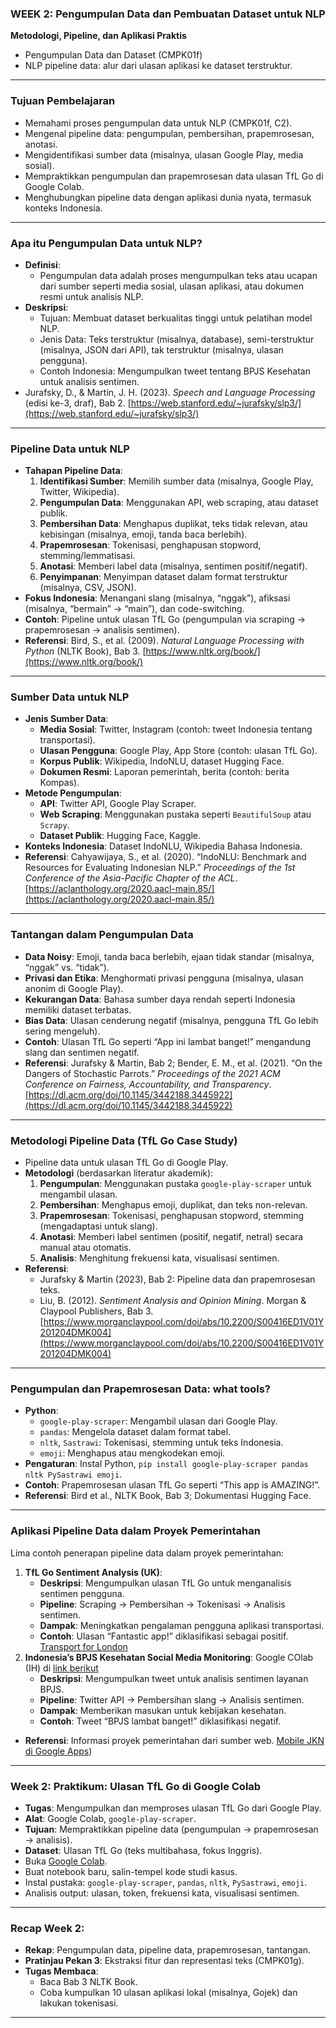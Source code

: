

### WEEK 2: Pengumpulan Data dan Pembuatan Dataset untuk NLP 

**Metodologi, Pipeline, dan Aplikasi Praktis**  
  - Pengumpulan Data dan Dataset (CMPK01f)  
  - NLP pipeline data: alur dari ulasan aplikasi ke dataset terstruktur.  
---

### Tujuan Pembelajaran
- Memahami proses pengumpulan data untuk NLP (CMPK01f, C2).  
- Mengenal pipeline data: pengumpulan, pembersihan, prapemrosesan, anotasi.  
- Mengidentifikasi sumber data (misalnya, ulasan Google Play, media sosial).  
- Mempraktikkan pengumpulan dan prapemrosesan data ulasan TfL Go di Google Colab.  
- Menghubungkan pipeline data dengan aplikasi dunia nyata, termasuk konteks Indonesia.  

---

### Apa itu Pengumpulan Data untuk NLP?
- **Definisi**:  
  - Pengumpulan data adalah proses mengumpulkan teks atau ucapan dari sumber seperti media sosial, ulasan aplikasi, atau dokumen resmi untuk analisis NLP.  
- **Deskripsi**:  
  - Tujuan: Membuat dataset berkualitas tinggi untuk pelatihan model NLP.  
  - Jenis Data: Teks terstruktur (misalnya, database), semi-terstruktur (misalnya, JSON dari API), tak terstruktur (misalnya, ulasan pengguna).  
  - Contoh Indonesia: Mengumpulkan tweet tentang BPJS Kesehatan untuk analisis sentimen.  
- Jurafsky, D., & Martin, J. H. (2023). *Speech and Language Processing* (edisi ke-3, draf), Bab 2. [https://web.stanford.edu/~jurafsky/slp3/](https://web.stanford.edu/~jurafsky/slp3/)  

---

### Pipeline Data untuk NLP
- **Tahapan Pipeline Data**:  
  1. **Identifikasi Sumber**: Memilih sumber data (misalnya, Google Play, Twitter, Wikipedia).  
  2. **Pengumpulan Data**: Menggunakan API, web scraping, atau dataset publik.  
  3. **Pembersihan Data**: Menghapus duplikat, teks tidak relevan, atau kebisingan (misalnya, emoji, tanda baca berlebih).  
  4. **Prapemrosesan**: Tokenisasi, penghapusan stopword, stemming/lemmatisasi.  
  5. **Anotasi**: Memberi label data (misalnya, sentimen positif/negatif).  
  6. **Penyimpanan**: Menyimpan dataset dalam format terstruktur (misalnya, CSV, JSON).  
- **Fokus Indonesia**: Menangani slang (misalnya, “nggak”), afiksasi (misalnya, “bermain” → “main”), dan code-switching.  
- **Contoh**: Pipeline untuk ulasan TfL Go (pengumpulan via scraping → prapemrosesan → analisis sentimen).  
- **Referensi**: Bird, S., et al. (2009). *Natural Language Processing with Python* (NLTK Book), Bab 3. [https://www.nltk.org/book/](https://www.nltk.org/book/)  

---

### Sumber Data untuk NLP
- **Jenis Sumber Data**:  
  - **Media Sosial**: Twitter, Instagram (contoh: tweet Indonesia tentang transportasi).  
  - **Ulasan Pengguna**: Google Play, App Store (contoh: ulasan TfL Go).  
  - **Korpus Publik**: Wikipedia, IndoNLU, dataset Hugging Face.  
  - **Dokumen Resmi**: Laporan pemerintah, berita (contoh: berita Kompas).  
- **Metode Pengumpulan**:  
  - **API**: Twitter API, Google Play Scraper.  
  - **Web Scraping**: Menggunakan pustaka seperti `BeautifulSoup` atau `Scrapy`.  
  - **Dataset Publik**: Hugging Face, Kaggle.  
- **Konteks Indonesia**: Dataset IndoNLU, Wikipedia Bahasa Indonesia.  
- **Referensi**: Cahyawijaya, S., et al. (2020). “IndoNLU: Benchmark and Resources for Evaluating Indonesian NLP.” *Proceedings of the 1st Conference of the Asia-Pacific Chapter of the ACL*. [https://aclanthology.org/2020.aacl-main.85/](https://aclanthology.org/2020.aacl-main.85/)  

---

### Tantangan dalam Pengumpulan Data
- **Data Noisy**: Emoji, tanda baca berlebih, ejaan tidak standar (misalnya, “nggak” vs. “tidak”).  
- **Privasi dan Etika**: Menghormati privasi pengguna (misalnya, ulasan anonim di Google Play).  
- **Kekurangan Data**: Bahasa sumber daya rendah seperti Indonesia memiliki dataset terbatas.  
- **Bias Data**: Ulasan cenderung negatif (misalnya, pengguna TfL Go lebih sering mengeluh).  
- **Contoh**: Ulasan TfL Go seperti “App ini lambat banget!” mengandung slang dan sentimen negatif.  
- **Referensi**: Jurafsky & Martin, Bab 2; Bender, E. M., et al. (2021). “On the Dangers of Stochastic Parrots.” *Proceedings of the 2021 ACM Conference on Fairness, Accountability, and Transparency*. [https://dl.acm.org/doi/10.1145/3442188.3445922](https://dl.acm.org/doi/10.1145/3442188.3445922)  

---

### Metodologi Pipeline Data (TfL Go Case Study)
- Pipeline data untuk ulasan TfL Go di Google Play.  
- **Metodologi** (berdasarkan literatur akademik):  
  1. **Pengumpulan**: Menggunakan pustaka `google-play-scraper` untuk mengambil ulasan.  
  2. **Pembersihan**: Menghapus emoji, duplikat, dan teks non-relevan.  
  3. **Prapemrosesan**: Tokenisasi, penghapusan stopword, stemming (mengadaptasi untuk slang).  
  4. **Anotasi**: Memberi label sentimen (positif, negatif, netral) secara manual atau otomatis.  
  5. **Analisis**: Menghitung frekuensi kata, visualisasi sentimen.  
- **Referensi**:  
  - Jurafsky & Martin (2023), Bab 2: Pipeline data dan prapemrosesan teks.  
  - Liu, B. (2012). *Sentiment Analysis and Opinion Mining*. Morgan & Claypool Publishers, Bab 3. [https://www.morganclaypool.com/doi/abs/10.2200/S00416ED1V01Y201204DMK004](https://www.morganclaypool.com/doi/abs/10.2200/S00416ED1V01Y201204DMK004)  

---

### Pengumpulan dan Prapemrosesan Data: what tools?
- **Python**:  
  - `google-play-scraper`: Mengambil ulasan dari Google Play.  
  - `pandas`: Mengelola dataset dalam format tabel.  
  - `nltk`, `Sastrawi`: Tokenisasi, stemming untuk teks Indonesia.  
  - `emoji`: Menghapus atau mengkodekan emoji.  
- **Pengaturan**: Instal Python, `pip install google-play-scraper pandas nltk PySastrawi emoji`.  
- **Contoh**: Prapemrosesan ulasan TfL Go seperti “This app is AMAZING!”.  
- **Referensi**: Bird et al., NLTK Book, Bab 3; Dokumentasi Hugging Face.  

---

### Aplikasi Pipeline Data dalam Proyek Pemerintahan
Lima contoh penerapan pipeline data dalam proyek pemerintahan:  
1. **TfL Go Sentiment Analysis (UK)**:  
   - **Deskripsi**: Mengumpulkan ulasan TfL Go untuk menganalisis sentimen pengguna.  
   - **Pipeline**: Scraping → Pembersihan → Tokenisasi → Analisis sentimen.  
   - **Dampak**: Meningkatkan pengalaman pengguna aplikasi transportasi.  
   - **Contoh**: Ulasan “Fantastic app!” diklasifikasi sebagai positif.  [Transport for London](https://play.google.com/store/apps/details?id=uk.gov.tfl.gotfl&hl=en_GB)
2. **Indonesia’s BPJS Kesehatan Social Media Monitoring**:
   Google COlab (IH) di [link berikut](https://colab.research.google.com/drive/1F67OUFULNBBTTe-DgMHo5e7a8J2sjZgy#scrollTo=lkr3a1TRC6h-) 
   - **Deskripsi**: Mengumpulkan tweet untuk analisis sentimen layanan BPJS.  
   - **Pipeline**: Twitter API → Pembersihan slang → Analisis sentimen.  
   - **Dampak**: Memberikan masukan untuk kebijakan kesehatan.  
   - **Contoh**: Tweet “BPJS lambat banget!” diklasifikasi negatif.  
- **Referensi**: Informasi proyek pemerintahan dari sumber web.  [Mobile JKN di Google Apps](https://play.google.com/store/apps/details?id=app.bpjs.mobile&hl=id&pli=1))

---

### Week 2: Praktikum: Ulasan TfL Go di Google Colab
- **Tugas**: Mengumpulkan dan memproses ulasan TfL Go dari Google Play.  
- **Alat**: Google Colab, `google-play-scraper`.  
- **Tujuan**: Mempraktikkan pipeline data (pengumpulan → prapemrosesan → analisis).  
- **Dataset**: Ulasan TfL Go (teks multibahasa, fokus Inggris).  
- Buka [Google Colab](https://colab.research.google.com).  
- Buat notebook baru, salin-tempel kode studi kasus.  
- Instal pustaka: `google-play-scraper`, `pandas`, `nltk`, `PySastrawi`, `emoji`.  
- Analisis output: ulasan, token, frekuensi kata, visualisasi sentimen.  



---



### Recap Week 2: 
- **Rekap**: Pengumpulan data, pipeline data, prapemrosesan, tantangan.  
- **Pratinjau Pekan 3**: Ekstraksi fitur dan representasi teks (CMPK01g).  
- **Tugas Membaca**:  
  - Baca Bab 3 NLTK Book.  
  - Coba kumpulkan 10 ulasan aplikasi lokal (misalnya, Gojek) dan lakukan tokenisasi.  

---
